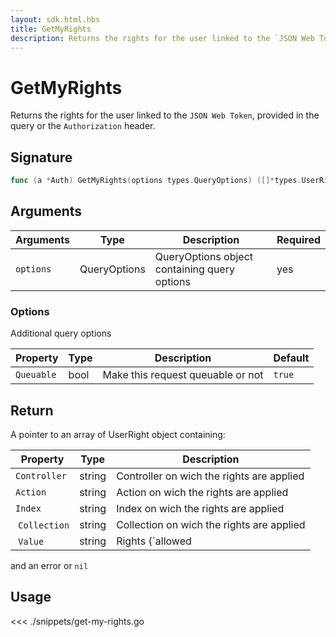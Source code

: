 ```yaml
---
layout: sdk.html.hbs
title: GetMyRights
description: Returns the rights for the user linked to the `JSON Web Token`.
---
```


# GetMyRights

Returns the rights for the user linked to the `JSON Web Token`, provided in the query or the `Authorization` header.

## Signature

```go
func (a *Auth) GetMyRights(options types.QueryOptions) ([]*types.UserRights, error)
```

## Arguments

| Arguments | Type         | Description                                  | Required |
| --------- | ------------ | -------------------------------------------- | -------- |
| `options` | QueryOptions | QueryOptions object containing query options | yes      |

### **Options**

Additional query options

| Property   | Type | Description                       | Default |
| ---------- | ---- | --------------------------------- | ------- |
| `Queuable` | bool | Make this request queuable or not | `true`  |

## Return

A pointer to an array of UserRight object containing:

| Property      | Type   | Description                               |
| ------------- | ------ | ----------------------------------------- |
| `Controller`  | string | Controller on wich the rights are applied |
| `Action`      | string | Action on wich the rights are applied     |
| `Index`       | string | Index on wich the rights are applied      |
|  `Collection` | string | Collection on wich the rights are applied |
|  `Value`      | string | Rights (`allowed|denied|conditional`)     |

and an error or `nil`

## Usage

<<< ./snippets/get-my-rights.go
